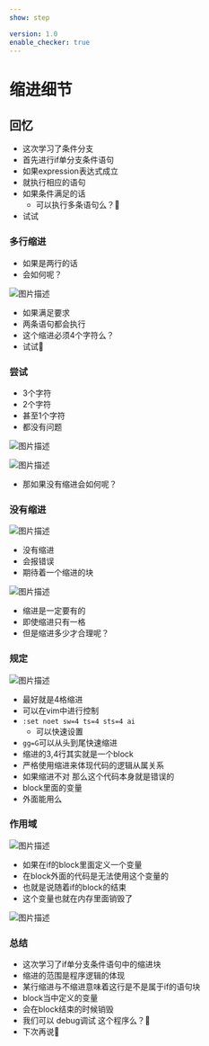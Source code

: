 ```yaml
---
show: step

version: 1.0
enable_checker: true
---
```


# 缩进细节
## 回忆

- 这次学习了条件分支
- 首先进行if单分支条件语句
- 如果expression表达式成立
- 就执行相应的语句
- 如果条件满足的话
	- 可以执行多条语句么？🤔
- 试试

### 多行缩进

- 如果是两行的话
- 会如何呢？

![图片描述](https://doc.shiyanlou.com/courses/uid1190679-20210908-1631082825825)

- 如果满足要求
- 两条语句都会执行
- 这个缩进必须4个字符么？
- 试试👊

### 尝试

- 3个字符
- 2个字符
- 甚至1个字符
- 都没有问题

![图片描述](https://doc.shiyanlou.com/courses/uid1190679-20210908-1631083248023)

![图片描述](https://doc.shiyanlou.com/courses/uid1190679-20210908-1631091801779)

- 那如果没有缩进会如何呢？

### 没有缩进

![图片描述](https://doc.shiyanlou.com/courses/uid1190679-20210908-1631083405192)

- 没有缩进
- 会报错误
- 期待着一个缩进的块

![图片描述](https://doc.shiyanlou.com/courses/uid1190679-20210908-1631083418281)

- 缩进是一定要有的 
- 即使缩进只有一格
- 但是缩进多少才合理呢？

### 规定

![图片描述](https://doc.shiyanlou.com/courses/uid1190679-20210908-1631084058004)

- 最好就是4格缩进
- 可以在vim中进行控制
- `:set noet sw=4 ts=4 sts=4 ai`
	- 可以快速设置
- `gg=G`可以从头到尾快速缩进
- 缩进的3,4行其实就是一个block
- 严格使用缩进来体现代码的逻辑从属关系 
- 如果缩进不对 那么这个代码本身就是错误的
- block里面的变量
- 外面能用么

### 作用域

![图片描述](https://doc.shiyanlou.com/courses/uid1190679-20210908-1631091515110)

- 如果在if的block里面定义一个变量
- 在block外面的代码是无法使用这个变量的
- 也就是说随着if的block的结束
- 这个变量也就在内存里面销毁了

![图片描述](https://doc.shiyanlou.com/courses/uid1190679-20210908-1631091523247)

### 总结 
- 这次学习了if单分支条件语句中的缩进块
- 缩进的范围是程序逻辑的体现
- 某行缩进与不缩进意味着这行是不是属于if的语句块
- block当中定义的变量
- 会在block结束的时候销毁
- 我们可以 debug调试 这个程序么？🤔
- 下次再说👋
